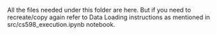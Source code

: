 All the files needed under this folder are here. But if you need to recreate/copy again refer to Data Loading instructions as mentioned in src/cs598_execution.ipynb notebook.
